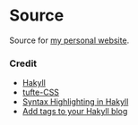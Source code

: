 # Source

Source for [my personal website](https://www.thanh.se).

### Credit

- [Hakyll](https://jaspervdj.be/hakyll/)
- [tufte-CSS](https://github.com/edwardtufte/tufte-css)
- [Syntax Highlighting in Hakyll](https://rebeccaskinner.net/posts/2021-01-31-hakyll-syntax-highlighting.html)
- [Add tags to your Hakyll blog](https://javran.github.io/posts/2014-03-01-add-tags-to-your-hakyll-blog.html)
